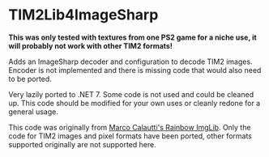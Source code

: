# TIM2Lib4ImageSharp
**This was only tested with textures from one PS2 game for a niche use, it will probably not work with other TIM2 formats!**

Adds an ImageSharp decoder and configuration to decode TIM2 images. Encoder is not implemented and there is missing code that would also need to be ported.

Very lazily ported to .NET 7. Some code is not used and could be cleaned up. This code should be modified for your own uses or cleanly redone for a general usage.

This code was originally from [Marco Calautti's Rainbow ImgLib](https://github.com/marco-calautti/Rainbow/). Only the code for TIM2 images and pixel formats have been ported, other formats supported originally are not supported here.